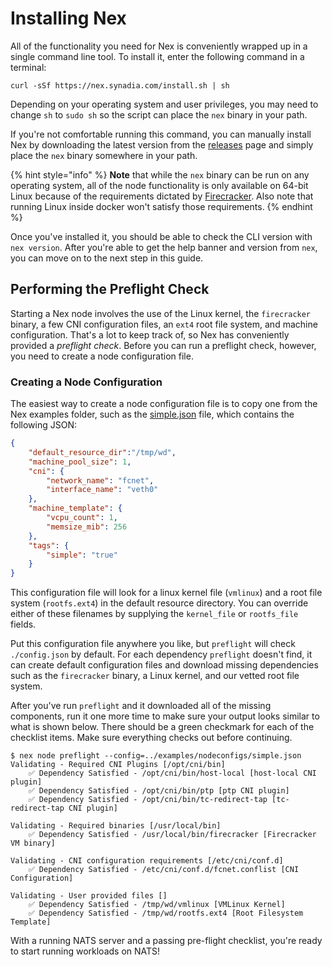 # Installing Nex
All of the functionality you need for Nex is conveniently wrapped up in a single command line tool. To install it, enter the following command in a terminal:

```
curl -sSf https://nex.synadia.com/install.sh | sh
```

Depending on your operating system and user privileges, you may need to change `sh` to `sudo sh` so the script can place the `nex` binary in your path.

If you're not comfortable running this command, you can manually install Nex by downloading the latest version from the [releases](https://github.com/synadia-io/nex/releases) page and simply place the `nex` binary somewhere in your path.

{% hint style="info" %}
**Note** that while the `nex` binary can be run on any operating system, all of the node functionality is only available on 64-bit Linux because of the requirements dictated by [Firecracker](https://firecracker-microvm.github.io). Also note that running Linux inside docker won't satisfy those requirements.
{% endhint %}

Once you've installed it, you should be able to check the CLI version with `nex version`. After you're able to get the help banner and version from `nex`, you can move on to the next step in this guide.

## Performing the Preflight Check
Starting a Nex node involves the use of the Linux kernel, the `firecracker` binary, a few CNI configuration files, an `ext4` root file system, and machine configuration. That's a lot to keep track of, so Nex has conveniently provided a _preflight check_. Before you can run a preflight check, however, you need to create a node configuration file.

### Creating a Node Configuration
The easiest way to create a node configuration file is to copy one from the Nex examples folder, such as the [simple.json](https://github.com/synadia-io/nex/blob/main/examples/nodeconfigs/simple.json) file, which contains the following JSON:

```json
{
    "default_resource_dir":"/tmp/wd",
    "machine_pool_size": 1,
    "cni": {
        "network_name": "fcnet",
        "interface_name": "veth0"
    },
    "machine_template": {
        "vcpu_count": 1,
        "memsize_mib": 256
    },
    "tags": {
        "simple": "true"
    }
}
```

This configuration file will look for a linux kernel file (`vmlinux`) and a root file system (`rootfs.ext4`) in the default resource directory. You can override either of these filenames by supplying the `kernel_file` or `rootfs_file` fields.

Put this configuration file anywhere you like, but `preflight` will check `./config.json` by default. For each dependency `preflight` doesn't find, it can create default configuration files and download missing dependencies such as the `firecracker` binary, a Linux kernel, and our vetted root file system.

After you've run `preflight` and it downloaded all of the missing components, run it one more time to make sure your output looks similar to what is shown below. There should be a green checkmark for each of the checklist items. Make sure everything checks out before continuing.

```
$ nex node preflight --config=../examples/nodeconfigs/simple.json
Validating - Required CNI Plugins [/opt/cni/bin]
	✅ Dependency Satisfied - /opt/cni/bin/host-local [host-local CNI plugin]
	✅ Dependency Satisfied - /opt/cni/bin/ptp [ptp CNI plugin]
	✅ Dependency Satisfied - /opt/cni/bin/tc-redirect-tap [tc-redirect-tap CNI plugin]

Validating - Required binaries [/usr/local/bin]
	✅ Dependency Satisfied - /usr/local/bin/firecracker [Firecracker VM binary]

Validating - CNI configuration requirements [/etc/cni/conf.d]
	✅ Dependency Satisfied - /etc/cni/conf.d/fcnet.conflist [CNI Configuration]

Validating - User provided files []
	✅ Dependency Satisfied - /tmp/wd/vmlinux [VMLinux Kernel]
	✅ Dependency Satisfied - /tmp/wd/rootfs.ext4 [Root Filesystem Template]
```

With a running NATS server and a passing pre-flight checklist, you're ready to start running workloads on NATS!
